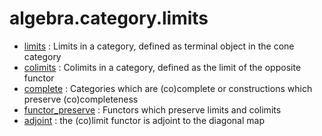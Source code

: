 algebra.category.limits
=======================

* [limits](limits.hlean) : Limits in a category, defined as terminal object in the cone category
* [colimits](colimits.hlean) : Colimits in a category, defined as the limit of the opposite functor
* [complete](complete.hlean) : Categories which are (co)complete or constructions which preserve (co)completeness
* [functor_preserve](functor_preserve.hlean) : Functors which preserve limits and colimits
* [adjoint](adjoint.hlean) : the (co)limit functor is adjoint to the diagonal map
